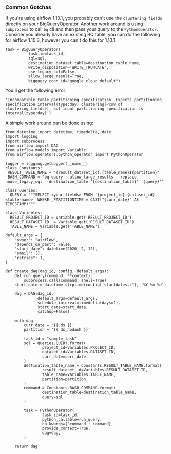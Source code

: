 ### Common Gotchas

If you're using airflow 1.10.1, you probably can't use the `clustering_fields` directly
on your BigQueryOperator. Another work around is using `subprocess` to call `bq` cli
and then pass your query to the `PythonOperator`. Consider you already have an existing
BQ table, you can do the following for airflow 1.10.3, however you can't do this for 1.10.1.

```aidl
task = BigQueryOperator(
          task_id=task_id,
          sql=sql,
          destination_dataset_table=destination_table_name,
          write_disposition='WRITE_TRUNCATE',
          use_legacy_sql=False,
          allow_large_result=True,
          bigquery_conn_id="google_cloud_default")
```
You'll get the following error:

```aidl
'Incompatible table partitioning specification. Expects partitioning specification interval(type:day) clustering(<csv of clustering_fields>), but input partitioning specification is interval(type:day)'}
```

A simple work around can be done using:

```aidl
from datetime import datetime, timedelta, date
import logging
import subprocess
from airflow import DAG
from airflow.models import Variable
from airflow.operators.python_operator import PythonOperator

logger = logging.getLogger(__name__)
class Constants:
 RESULT_TABLE_NAME = "{result_dataset_id}.{table_name}${partition}"
 BASH_COMMAND = "bq query --allow_large_results --replace --nouse_legacy_sql --destination_table '{destination_table}' '{query}'"

class Queries:
  QUERY = """SELECT <your fields> FROM `{project_id}.{dataset_id}.<table-name>` WHERE _PARTITIONTIME = CAST("{curr_date}" AS TIMESTAMP)"""

class Variables:
  RESULT_PROJECT_ID = Variable.get('RESULT_PROJECT_ID')
  RESULT_DATASET_ID  = Variable.get('RESULT_DATASET_ID')
  TABLE_NAME = Variable.get('TABLE_NAME')
      
default_args = {
    "owner": "airflow",
    "depends_on_past": False,
    "start_date": datetime(2020, 2, 12),
    "email": [],
    "retries": 1,
}

def create_dag(dag_id, config, default_args):
    def run_query(command, **context):
        subprocess.call(command, shell=True)
    start_date = datetime.strptime(config['startdatestr'], '%Y-%m-%d')

    dag = DAG(dag_id,
              default_args=default_args,
              schedule_interval=timedelta(days=1),
              start_date=start_date,
              catchup=False)

    with dag:
        curr_date = '{{ ds }}'
        partition = '{{ ds_nodash }}'

        task_id = "sample_task"
        sql = Queries.QUERY.format(
                project_id=Variables.PROJECT_ID,
                dataset_id=Variables.DATASET_ID,
                curr_date=curr_date
        )
        destination_table_name = Constants.RESULT_TABLE_NAME.format(
                result_dataset_id=Variables.RESULT_DATASET_ID,
                table_name=Variables.TABLE_NAME,
                partition=partition
        )
        command = Constants.BASH_COMMAND.format(
                destination_table=destination_table_name,
                query=sql
        )

        task = PythonOperator(
                task_id=task_id,
                python_callable=run_query,
                op_kwargs={'command': command},
                provide_context=True,
                dag=dag,
        )

    return dag

```

